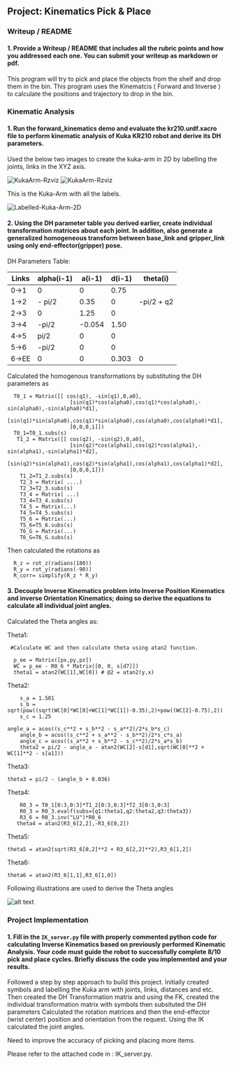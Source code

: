 
## Project: Kinematics Pick & Place

### Writeup / README

#### 1. Provide a Writeup / README that includes all the rubric points and how you addressed each one.  You can submit your writeup as markdown or pdf.  

This program will try to pick and place the objects from the shelf and drop them in the bin.
This program uses the Kinematcis ( Forward and Inverse ) to calculate the positions and trajectory to drop in the bin.

[//]: # (Image References)

[image1]: ./images/Kuka-Arm1.PNG
[image2]: ./images/Kuka-Arm2.PNG
[image3]: ./images/Label-Kuka-Arm.jpg
[image4]: ./images/Theta-angles-1-2-3.PNG

### Kinematic Analysis
#### 1. Run the forward_kinematics demo and evaluate the kr210.urdf.xacro file to perform kinematic analysis of Kuka KR210 robot and derive its DH parameters.

Used the below two images to create the kuka-arm in 2D by labelling the joints, links in the XYZ axis.

![KukaArm-Rzviz][image1]     ![KukaArm-Rzviz][image2] 


This is the Kuka-Arm with all the labels.

![Labelled-Kuka-Arm-2D][image3] 



#### 2. Using the DH parameter table you derived earlier, create individual transformation matrices about each joint. In addition, also generate a generalized homogeneous transform between base_link and gripper_link using only end-effector(gripper) pose.

DH Parameters Table:

Links | alpha(i-1) | a(i-1) | d(i-1) | theta(i)
--- | --- | --- | --- | ---
0->1 | 0 | 0 | 0.75 | 
1->2 | - pi/2 | 0.35 | 0 | -pi/2 + q2
2->3 | 0 | 1.25 | 0 | 
3->4 |  -pi/2 | -0.054 | 1.50 | 
4->5 | pi/2 | 0 | 0 | 
5->6 | -pi/2 | 0 | 0 | 
6->EE | 0 | 0 | 0.303 | 0

Calculated the homogenous transformations by substituting the DH parameters as 

      T0_1 = Matrix([[ cos(q1), -sin(q1),0,a0],
                        [sin(q1)*cos(alpha0),cos(q1)*cos(alpha0),-sin(alpha0),-sin(alpha0)*d1],
                        [sin(q1)*sin(alpha0),cos(q1)*sin(alpha0),cos(alpha0),cos(alpha0)*d1],
                        [0,0,0,1]])
      T0_1=T0_1.subs(s)
       T1_2 = Matrix([[ cos(q2), -sin(q2),0,a0],
                        [sin(q2)*cos(alpha1),cos(q2)*cos(alpha1),-sin(alpha1),-sin(alpha1)*d2],
                        [sin(q2)*sin(alpha1),cos(q2)*sin(alpha1),cos(alpha1),cos(alpha1)*d2],
                        [0,0,0,1]])
        T1_2=T1_2.subs(s)
        T2_3 = Matrix( ....)
        T2_3=T2_3.subs(s)
        T3_4 = Matrix( ...)
        T3_4=T3_4.subs(s)
        T4_5 = Matrix(...)
        T4_5=T4_5.subs(s)
        T5_6 = Matrix(...)
        T5_6=T5_6.subs(s)
        T6_G = Matrix(...)
        T6_G=T6_G.subs(s)

Then calculated the rotations as
      
      R_z = rot_z(radians(180))
      R_y = rot_y(radians(-90))
      R_corr= simplify(R_z * R_y)
        
#### 3. Decouple Inverse Kinematics problem into Inverse Position Kinematics and inverse Orientation Kinematics; doing so derive the equations to calculate all individual joint angles.

Calculated the Theta angles as:

Theta1:

     #Calculate WC and then calculate theta using atan2 function.
      
      p_ee = Matrix([px,py,pz])
      WC = p_ee - R0_6 * Matrix([0, 0, s[d7]])
      theta1 = atan2(WC[1],WC[0]) # @2 = atan2(y,x)
	    

Theta2:
    
    	s_a = 1.501
        s_b = sqrt(pow((sqrt(WC[0]*WC[0]+WC[1]*WC[1])-0.35),2)+pow((WC[2]-0.75),2))
        s_c = 1.25

	angle_a = acos((s_c**2 + s_b**2 - s_a**2)/2*s_b*s_c)
        angle_b = acos((s_c**2 + s_a**2 - s_b**2)/2*s_c*s_a)
        angle_c = acos((s_a**2 + s_b**2 - s_c**2)/2*s_a*s_b)
        theta2 = pi/2 - angle_a - atan2(WC[2]-s[d1],sqrt(WC[0]**2 + WC[1]**2 - s[a1]))
 
 Theta3:
 
 	theta3 = pi/2 - (angle_b + 0.036)

  Theta4:
       
       	R0_3 = T0_1[0:3,0:3]*T1_2[0:3,0:3]*T2_3[0:3,0:3]
        R0_3 = R0_3.evalf(subs={q1:theta1,q2:theta2,q3:theta3})
        R3_6 = R0_3.inv("LU")*R0_6
       theta4 = atan2(R3_6[2,2],-R3_6[0,2])
  
  Theta5:
  
  	theta5 = atan2(sqrt(R3_6[0,2]**2 + R3_6[2,2]**2),R3_6[1,2])
  
  Theta6:
  
  	theta6 = atan2(R3_6[1,1],R3_6[1,0])


Following illustrations are used to derive the Theta angles

![alt text][image4]

### Project Implementation

#### 1. Fill in the `IK_server.py` file with properly commented python code for calculating Inverse Kinematics based on previously performed Kinematic Analysis. Your code must guide the robot to successfully complete 8/10 pick and place cycles. Briefly discuss the code you implemented and your results. 

Followed a step by step approach to build this project.
Initially created symbols and labelling the Kuka arm with joints, links, distances and etc.
Then created the DH Transformation matrix and using the FK, created the individual transformation matrix with symbols then subsituted the DH parameters
Calculated the rotation matrices and then the end-effector (wrist center) position and orientation from the  request.
Using the IK calculated the joint angles.

Need to improve the accuracy of picking and placing more items.

Please refer to the attached code in :  IK_server.py.

